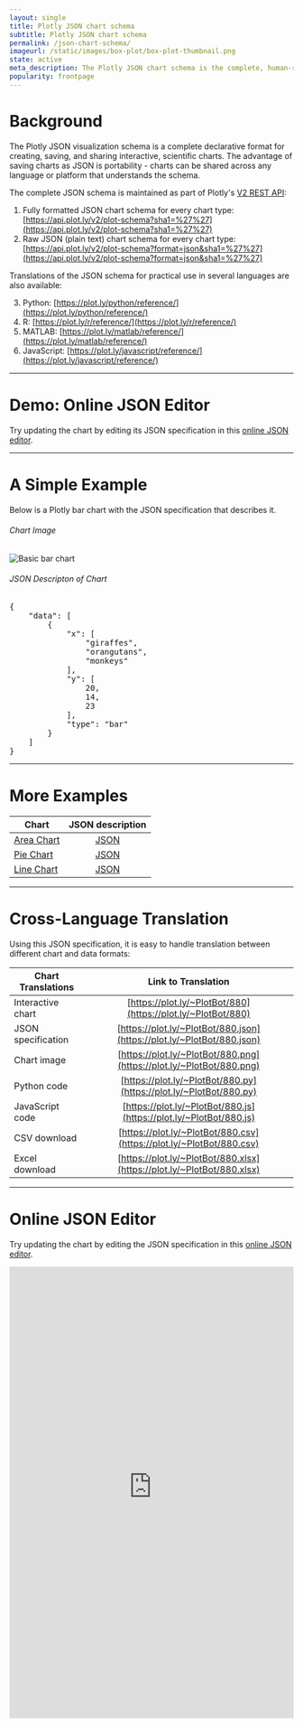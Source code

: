 ```yaml
---
layout: single
title: Plotly JSON chart schema
subtitle: Plotly JSON chart schema
permalink: /json-chart-schema/
imageurl: /static/images/box-plot/box-plot-thumbnail.png
state: active
meta_description: The Plotly JSON chart schema is the complete, human-readable text format that describes all physical attributes of any scientific chart.
popularity: frontpage
---
```


# Background

The Plotly JSON visualization schema is a complete declarative format for creating, saving, and sharing interactive, scientific charts. The advantage of saving charts as JSON is portability - charts can be shared across any language or platform that understands the schema. 

The complete JSON schema is maintained as part of Plotly's [V2 REST API](https://api.plot.ly/v2/):

1. Fully formatted JSON chart schema for every chart type: [https://api.plot.ly/v2/plot-schema?sha1=%27%27](https://api.plot.ly/v2/plot-schema?sha1=%27%27)
2. Raw JSON (plain text) chart schema for every chart type: [https://api.plot.ly/v2/plot-schema?format=json&sha1=%27%27](https://api.plot.ly/v2/plot-schema?format=json&sha1=%27%27)

Translations of the JSON schema for practical use in several languages are also available:

3. Python: [https://plot.ly/python/reference/](https://plot.ly/python/reference/)
4. R: [https://plot.ly/r/reference/](https://plot.ly/r/reference/)
5. MATLAB: [https://plot.ly/matlab/reference/](https://plot.ly/matlab/reference/)
6. JavaScript: [https://plot.ly/javascript/reference/](https://plot.ly/javascript/reference/)

***

# Demo: Online JSON Editor

Try updating the chart by editing its JSON specification in this [online JSON editor](https://plotly-json-editor.getforge.io/).

***

# A Simple Example

Below is a Plotly bar chart with the JSON specification that describes it.

###### Chart Image

![Basic bar chart](https://plot.ly/~kevintest/1081/.png?height=300)

###### JSON Descripton of Chart

<pre>
{
    "data": [
        {
            "x": [
                "giraffes", 
                "orangutans", 
                "monkeys"
            ], 
            "y": [
                20, 
                14, 
                23
            ], 
            "type": "bar"
        }
    ]
}
</pre>

***

# More Examples

| Chart                                          | JSON description                             |
| ---------------------------------------------- |:--------------------------------------------:|
| [Area Chart](https://plot.ly/~Dreamshot/8248/) | [JSON](https://plot.ly/~Dreamshot/8248.json) |
| [Pie Chart](https://plot.ly/~Dreamshot/8254/)  | [JSON](https://plot.ly/~Dreamshot/8248.json) |
| [Line Chart](https://plot.ly/~Dreamshot/8259/) | [JSON](https://plot.ly/~Dreamshot/8248.json) |

***

# Cross-Language Translation

Using this JSON specification, it is easy to handle translation between different chart and data formats:

| Chart Translations  | Link to Translation                                                     | 
| --------------------|:-----------------------------------------------------------------------:|
| Interactive chart   | [https://plot.ly/~PlotBot/880](https://plot.ly/~PlotBot/880)            |
| JSON specification  | [https://plot.ly/~PlotBot/880.json](https://plot.ly/~PlotBot/880.json)  |
| Chart image         | [https://plot.ly/~PlotBot/880.png](https://plot.ly/~PlotBot/880.png)    |
| Python code         | [https://plot.ly/~PlotBot/880.py](https://plot.ly/~PlotBot/880.py)      |
| JavaScript code     | [https://plot.ly/~PlotBot/880.js](https://plot.ly/~PlotBot/880.js)      |
| CSV download        | [https://plot.ly/~PlotBot/880.csv](https://plot.ly/~PlotBot/880.csv)    | 
| Excel download      | [https://plot.ly/~PlotBot/880.xlsx](https://plot.ly/~PlotBot/880.xlsx)  | 

***

# Online JSON Editor

Try updating the chart by editing the JSON specification in this [online JSON editor](http://plotly-json-editor.getforge.io/).

<iframe src="https://plotly-json-editor.getforge.io/" width="100%" height="800" frameborder="0" webkitallowfullscreen mozallowfullscreen allowfullscreen></iframe>
